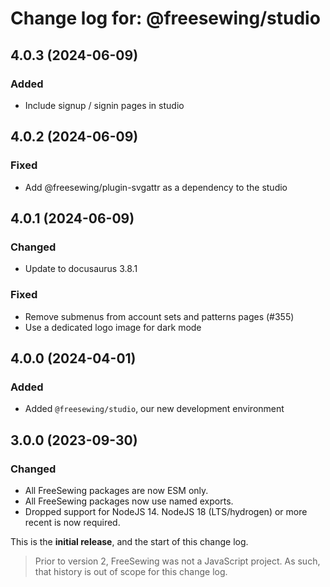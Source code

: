 # Change log for: @freesewing/studio


## 4.0.3 (2024-06-09)

### Added

 - Include signup / signin pages in studio

## 4.0.2 (2024-06-09)

### Fixed

 - Add @freesewing/plugin-svgattr as a dependency to the studio

## 4.0.1 (2024-06-09)

### Changed

 - Update to docusaurus 3.8.1

### Fixed

 - Remove submenus from account sets and patterns pages (#355)
 - Use a dedicated logo image for dark mode

## 4.0.0 (2024-04-01)

### Added

 - Added `@freesewing/studio`, our new development environment

## 3.0.0 (2023-09-30)

### Changed

 - All FreeSewing packages are now ESM only.
 - All FreeSewing packages now use named exports.
 - Dropped support for NodeJS 14. NodeJS 18 (LTS/hydrogen) or more recent is now required.


This is the **initial release**, and the start of this change log.

> Prior to version 2, FreeSewing was not a JavaScript project.
> As such, that history is out of scope for this change log.

